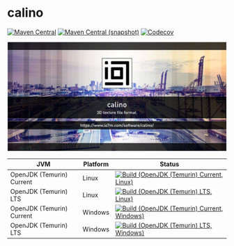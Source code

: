 calino
===

[![Maven Central](https://img.shields.io/maven-central/v/com.io7m.calino/com.io7m.calino.svg?style=flat-square)](http://search.maven.org/#search%7Cga%7C1%7Cg%3A%22com.io7m.calino%22)
[![Maven Central (snapshot)](https://img.shields.io/nexus/s/https/s01.oss.sonatype.org/com.io7m.calino/com.io7m.calino.svg?style=flat-square)](https://s01.oss.sonatype.org/content/repositories/snapshots/com/io7m/calino/)
[![Codecov](https://img.shields.io/codecov/c/github/io7m/calino.svg?style=flat-square)](https://codecov.io/gh/io7m/calino)

![calino](./src/site/resources/calino.jpg?raw=true)

| JVM | Platform | Status |
|-----|----------|--------|
| OpenJDK (Temurin) Current | Linux | [![Build (OpenJDK (Temurin) Current, Linux)](https://img.shields.io/github/workflow/status/io7m/calino/main.linux.temurin.current)](https://github.com/io7m/calino/actions?query=workflow%3Amain.linux.temurin.current)|
| OpenJDK (Temurin) LTS | Linux | [![Build (OpenJDK (Temurin) LTS, Linux)](https://img.shields.io/github/workflow/status/io7m/calino/main.linux.temurin.lts)](https://github.com/io7m/calino/actions?query=workflow%3Amain.linux.temurin.lts)|
| OpenJDK (Temurin) Current | Windows | [![Build (OpenJDK (Temurin) Current, Windows)](https://img.shields.io/github/workflow/status/io7m/calino/main.windows.temurin.current)](https://github.com/io7m/calino/actions?query=workflow%3Amain.windows.temurin.current)|
| OpenJDK (Temurin) LTS | Windows | [![Build (OpenJDK (Temurin) LTS, Windows)](https://img.shields.io/github/workflow/status/io7m/calino/main.windows.temurin.lts)](https://github.com/io7m/calino/actions?query=workflow%3Amain.windows.temurin.lts)|
